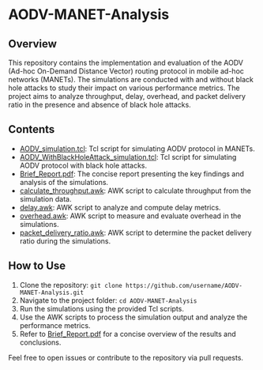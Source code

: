 # AODV-MANET-Analysis

## Overview

This repository contains the implementation and evaluation of the AODV (Ad-hoc On-Demand Distance Vector) routing protocol in mobile ad-hoc networks (MANETs). The simulations are conducted with and without black hole attacks to study their impact on various performance metrics. The project aims to analyze throughput, delay, overhead, and packet delivery ratio in the presence and absence of black hole attacks.

## Contents

- [AODV_simulation.tcl](./AODV_simulation.tcl): Tcl script for simulating AODV protocol in MANETs.
- [AODV_WithBlackHoleAttack_simulation.tcl](./AODV_WithBlackHoleAttack_simulation.tcl): Tcl script for simulating AODV protocol with black hole attacks.
- [Brief_Report.pdf](./Brief_Report.pdf): The concise report presenting the key findings and analysis of the simulations.
- [calculate_throughput.awk](./calculate_throughput.awk): AWK script to calculate throughput from the simulation data.
- [delay.awk](./delay.awk): AWK script to analyze and compute delay metrics.
- [overhead.awk](./overhead.awk): AWK script to measure and evaluate overhead in the simulations.
- [packet_delivery_ratio.awk](./packet_delivery_ratio.awk): AWK script to determine the packet delivery ratio during the simulations.

## How to Use

1. Clone the repository: `git clone https://github.com/username/AODV-MANET-Analysis.git`
2. Navigate to the project folder: `cd AODV-MANET-Analysis`
3. Run the simulations using the provided Tcl scripts.
4. Use the AWK scripts to process the simulation output and analyze the performance metrics.
5. Refer to [Brief_Report.pdf](./Brief_Report.pdf) for a concise overview of the results and conclusions.

Feel free to open issues or contribute to the repository via pull requests. 

